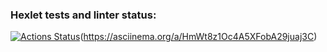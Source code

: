 ### Hexlet tests and linter status:
[![Actions Status](https://github.com/asfodei/frontend-project-44/workflows/hexlet-check/badge.svg)](https://github.com/asfodei/frontend-project-44/actions)(https://asciinema.org/a/HmWt8z1Oc4A5XFobA29juaj3C)
